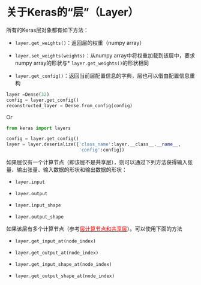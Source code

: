 # 关于Keras的“层”（Layer）

所有的Keras层对象都有如下方法：

* ```layer.get_weights()```：返回层的权重（numpy array）

* ```layer.set_weights(weights)```：从numpy array中将权重加载到该层中，要求numpy array的形状与* ```layer.get_weights()```的形状相同

* ```layer.get_config()```：返回当前层配置信息的字典，层也可以借由配置信息重构

```python
layer =Dense(32)
config = layer.get_config()
reconstructed_layer = Dense.from_config(config)
```
Or
```python
from keras import layers

config = layer.get_config()
layer = layer.deserialize({'class_name':layer.__class__.__name__,
                           'config':config})
```
如果层仅有一个计算节点（即该层不是共享层），则可以通过下列方法获得输入张量、输出张量、输入数据的形状和输出数据的形状：

* ```layer.input```

* ```layer.output```

* ```layer.input_shape```

* ```layer.output_shape```

如果该层有多个计算节点（参考[<font color='#FF0000'>层计算节点和共享层</font>](../getting_started/functional_API/#node)）。可以使用下面的方法

* ```layer.get_input_at(node_index)```

* ```layer.get_output_at(node_index)```

* ```layer.get_input_shape_at(node_index)```

* ```layer.get_output_shape_at(node_index)```
